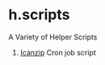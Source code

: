 # h.scripts
A Variety of Helper Scripts
1. [Icanzip](https://github.com/jinjorge/h.scripts/blob/master/ican.sh) Cron job script
